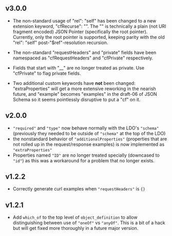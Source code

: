 ## v3.0.0

* The non-standard usage of "rel": "self" has been changed to a new
  extension keyword, "cfRecurse": "".  The "" is technically a plain
  (not URI fragment encoded) JSON Pointer (specifically the root pointer).
  Currently, only the root pointer is supported, keeping parity with
  the old "rel": "self" post-"$ref"-resolution recursion.

* The non-standard "requestHeaders" and "private" fields have been
  namespaced as "cfRequestHeaders" and "cfPrivate" respectively.

* Fields that start with "\_\_" are no longer treated as private.
  Use "cfPrivate" to flag private fields.

* Two additional custom keywords have **not** been changed:
  "extraProperties" will get a more extensive reworking in the
  nearish future, and "example" becomes "examples" in the draft-06
  of JSON Schema so it seems pointlessly disruptive to put a "cf" on it.

## v2.0.0

* `"required"` and `"type"` now behave normally with the LDO's `"schema"` (previously they needed to be outside of `"schema"` at the top of the LDO)
* the nonstandard behavior of `"additionalProperties"` (properties that are not rolled up in the request/response examples) is now implemented as `"extraProperties"`
* Properties named `"ID"` are no longer treated specially (downcased to `"id"`) as this was a workaround for a problem that no longer exists.

## v1.2.2

* Correctly generate curl examples when `"requestHeaders"` is `{}`

## v1.2.1

* Add `which_of` to the top level of `object_definition` to allow distinguishing between use of `"oneOf"` vs `"anyOf"`.  This is a bit of a hack but will get fixed more thoroughly in a future major version.


